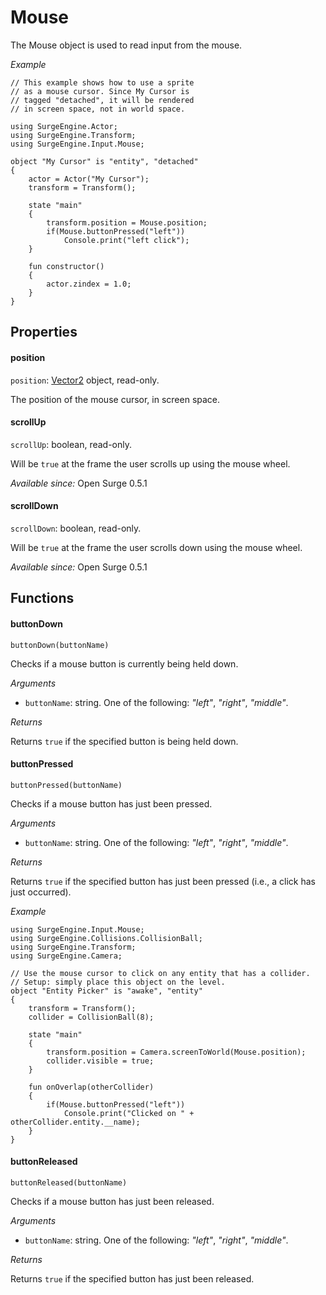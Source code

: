Mouse
=====

The Mouse object is used to read input from the mouse.

*Example*

```
// This example shows how to use a sprite
// as a mouse cursor. Since My Cursor is
// tagged "detached", it will be rendered
// in screen space, not in world space.

using SurgeEngine.Actor;
using SurgeEngine.Transform;
using SurgeEngine.Input.Mouse;

object "My Cursor" is "entity", "detached"
{
    actor = Actor("My Cursor");
    transform = Transform();

    state "main"
    {
        transform.position = Mouse.position;
        if(Mouse.buttonPressed("left"))
            Console.print("left click");
    }

    fun constructor()
    {
        actor.zindex = 1.0;
    }
}
```

Properties
----------

#### position

`position`: [Vector2](/engine/vector2) object, read-only.

The position of the mouse cursor, in screen space.

#### scrollUp

`scrollUp`: boolean, read-only.

Will be `true` at the frame the user scrolls up using the mouse wheel.

*Available since:* Open Surge 0.5.1

#### scrollDown

`scrollDown`: boolean, read-only.

Will be `true` at the frame the user scrolls down using the mouse wheel.

*Available since:* Open Surge 0.5.1

Functions
---------

#### buttonDown

`buttonDown(buttonName)`

Checks if a mouse button is currently being held down.

*Arguments*

* `buttonName`: string. One of the following: *"left"*, *"right"*, *"middle"*.

*Returns*

Returns `true` if the specified button is being held down.

#### buttonPressed

`buttonPressed(buttonName)`

Checks if a mouse button has just been pressed.

*Arguments*

* `buttonName`: string. One of the following: *"left"*, *"right"*, *"middle"*.

*Returns*

Returns `true` if the specified button has just been pressed (i.e., a click has just occurred).

*Example*
```
using SurgeEngine.Input.Mouse;
using SurgeEngine.Collisions.CollisionBall;
using SurgeEngine.Transform;
using SurgeEngine.Camera;

// Use the mouse cursor to click on any entity that has a collider.
// Setup: simply place this object on the level.
object "Entity Picker" is "awake", "entity"
{
    transform = Transform();
    collider = CollisionBall(8);

    state "main"
    {
        transform.position = Camera.screenToWorld(Mouse.position);
        collider.visible = true;
    }

    fun onOverlap(otherCollider)
    {
        if(Mouse.buttonPressed("left"))
            Console.print("Clicked on " + otherCollider.entity.__name);
    }
}
```

#### buttonReleased

`buttonReleased(buttonName)`

Checks if a mouse button has just been released.

*Arguments*

* `buttonName`: string. One of the following: *"left"*, *"right"*, *"middle"*.

*Returns*

Returns `true` if the specified button has just been released.
